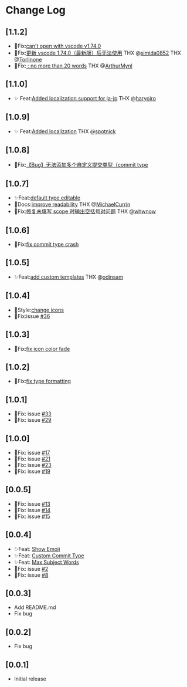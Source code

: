# Change Log


## [1.1.2]
-   🐞Fix:[can't open with vscode v1.74.0](https://github.com/RedJue/git-commit-plugin/issues/79)
-   🐞Fix:[更新 vscode 1.74.0（最新版）后无法使用](https://github.com/RedJue/git-commit-plugin/issues/81)
THX @[simida0852](https://github.com/simida0852)
THX @[Torlinone](https://github.com/Torlinone)
-   🐞Fix:[<Subject> : no more than 20 words](https://github.com/RedJue/git-commit-plugin/issues/72)
THX @[ArthurMynl](https://github.com/ArthurMynl)
## [1.1.0]
-   ✨ Feat:[Added localization support for ja-jp](https://github.com/RedJue/git-commit-plugin/commit/d85c54eeb233c68afeeddd1493455884a6f4800b)
THX @[haryoiro](https://github.com/haryoiro)
## [1.0.9]
-   ✨ Feat:[Added localization](https://github.com/RedJue/git-commit-plugin/pull/60)
THX @[spotnick](https://github.com/spotnick)
## [1.0.8]
-   🐞Fix:[【Bug】无法添加多个自定义提交类型（commit type](https://github.com/RedJue/git-commit-plugin/issues/54)
## [1.0.7]
-   ✨Feat:[default type editable](https://github.com/RedJue/git-commit-plugin/commit/a7c43bc080b4ebfe12114e8b34923b03ed7cf8b6)
-   📃Docs:[improve readability](https://github.com/RedJue/git-commit-plugin/commit/285afbf0e30c77c2d5068f37cdd2f42b86209b7b)
 THX @[MichaelCurrin](https://github.com/MichaelCurrin)
 -  🐞Fix:[修复未填写 scope 时输出空括号对问题](https://github.com/RedJue/git-commit-plugin/pull/52/commits/60ee9446aeef8253db95c807bec22197b7fe6b58)
 THX @[whwnow](https://github.com/whwnow)
## [1.0.6]
-   🐞Fix:[fix commit type crash](https://github.com/RedJue/git-commit-plugin/commit/1ddb2bc248233a689ff64a4416955b57a70538f8)
## [1.0.5]
-   ✨Feat:[add custom templates](https://github.com/RedJue/git-commit-plugin/commit/5225dfbbe33859e16246b29f81c3e926d559043d)
 THX @[odinsam](https://github.com/odinsam)
## [1.0.4]
-   🌈Style:[change icons](https://github.com/RedJue/git-commit-plugin/commit/611ecfb6c2cbf14436141056cc87da4530117c66)
-   🐞Fix:issue [#36](https://github.com/RedJue/git-commit-plugin/issues/36)
## [1.0.3]
-   🐞Fix:[fix icon color fade](https://github.com/RedJue/git-commit-plugin/commit/977713698c21bdb11b1c2154d154b16343a2b570)

## [1.0.2]
-   🐞Fix:[fix type formatting](https://github.com/RedJue/git-commit-plugin/commit/418279d0c6372068c0923b8aeb7c44b546318d89)
## [1.0.1]
-   🐞Fix: issue [#33](https://github.com/RedJue/git-commit-plugin/issues/33)
-   🐞Fix: issue [#29](https://github.com/RedJue/git-commit-plugin/issues/29)
## [1.0.0]

-   🐞Fix: issue [#17](https://github.com/RedJue/git-commit-plugin/issues/17)
-   🐞Fix: issue [#21](https://github.com/RedJue/git-commit-plugin/issues/21)
-   🐞Fix: issue [#23](https://github.com/RedJue/git-commit-plugin/issues/23)
-   🐞Fix: issue [#19](https://github.com/RedJue/git-commit-plugin/issues/19)

## [0.0.5]

-   🐞Fix: issue [#13](https://github.com/RedJue/git-commit-plugin/issues/13)
-   🐞Fix: issue [#14](https://github.com/RedJue/git-commit-plugin/issues/14)
-   🐞Fix: issue [#15](https://github.com/RedJue/git-commit-plugin/issues/15)

## [0.0.4]

-   ✨Feat: [Show Emoji](https://github.com/RedJue/git-commit-plugin/commit/426e3afad2c4568f946efda922412913d73e2836#diff-1750a4dcc9a0a9b1773d275e96c46a1e)
-   ✨Feat: [Custom Commit Type](https://github.com/RedJue/git-commit-plugin/commit/7344a1f5f65a7cf0f03a32701d53d1510777fb0a#diff-1750a4dcc9a0a9b1773d275e96c46a1e)
-   ✨Feat: [Max Subject Words](https://github.com/RedJue/git-commit-plugin/commit/7344a1f5f65a7cf0f03a32701d53d1510777fb0a#diff-1750a4dcc9a0a9b1773d275e96c46a1e)
-   🐞Fix: issue [#2](https://github.com/RedJue/git-commit-plugin/issues/2)
-   🐞Fix: issue [#8](https://github.com/RedJue/git-commit-plugin/issues/8)

## [0.0.3]

-   Add README.md
-   Fix bug

## [0.0.2]

-   Fix bug

## [0.0.1]

-   Initial release
